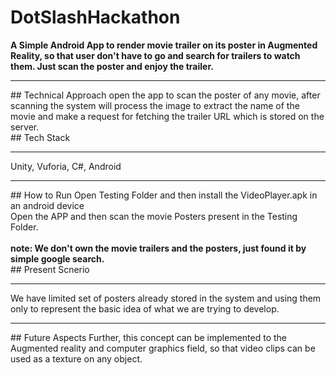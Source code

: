 # DotSlashHackathon
<b>A Simple Android App to render movie trailer on its poster in Augmented Reality, so that user don't have to go and search for trailers to watch them. Just scan the poster and enjoy the trailer.</b><br>
<hr>
## Technical Approach
open the app to scan the poster of any movie, after scanning the system will process the image to extract the name of the movie and make a request for fetching the trailer URL which is stored on the server. <br>
## Tech Stack
<hr>
Unity, Vuforia, C#, Android<br>
<hr>
## How to Run
Open Testing Folder and then install the VideoPlayer.apk in an android device<br>
Open the APP and then scan the movie Posters present in the Testing Folder.

<br/>
<br/>
<b>note: We don't own the movie trailers and the posters, just found it by simple google search.</b><br>
## Present Scnerio
<hr>
We have limited set of posters already stored in the system and using them only to represent the basic idea of what we are trying to develop.<br>
<hr>
## Future Aspects
Further, this concept can be implemented to the Augmented reality and computer graphics field, so that video clips can be used as a texture on any object.<br>
